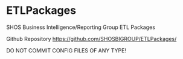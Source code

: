 # ETLPackages

SHOS Business Intelligence/Reporting Group ETL Packages

Github Repository https://github.com/SHOSBIGROUP/ETLPackages/

DO NOT COMMIT CONFIG FILES OF ANY TYPE!
